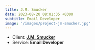 ```yaml
---
title: J.M. Smucker
date: 2023-08-20 08:01:35 +0300
subtitle: Email Developer
image: '/images/project-jm-smucker.jpg'
---
```


<!-- -->

<ul class="list-inline item-details">
    <li>Client:
        <strong><a href="https://www.jmsmucker.com/">J.M. Smucker</a>
        </strong>
    </li>
    <li>Service:
        <strong>Email Developer</strong>
    </li>
</ul>